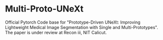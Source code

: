 # Multi-Proto-UNeXt

Official Pytorch Code base for "Prototype-Driven UNeXt: Improving Lightweight Medical Image Segmentation with Single and Multi-Prototypes". The paper is under review at Recon iii, NIT Calicut.
